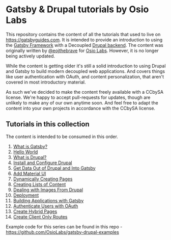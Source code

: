# Gatsby & Drupal tutorials by Osio Labs

This repository contains the content of all the tutorials that used to live on https://gatsbyguides.com. It is intended to provide an introduction to using the [Gatsby Framework](https://www.gatsbyjs.com/) with a Decoupled [Drupal backend](https://drupal.org). The content was originally written by [@eojthebrave](https://twitter.com/eojthebrave) for [Osio Labs](https://osiolabs.com). However, it is no longer being actively updated.

While the content is getting older it's still a solid introduction to using Drupal and Gatsby to build modern decoupled web applications. And covers things like user authentication with OAuth, and content personalization, that aren't covered in most introductory material.

As such we've decided to make the content freely available with a CCbySA license. We're happy to accept pull-requests for updates, though are unlikely to make any of our own anytime soon. And feel free to adapt the content into your own projects in accordance with the CCbySA license.

## Tutorials in this collection

The content is intended to be consumed in this order.

1. [What is Gatsby?](/content/gatsby/what-is-gatsby.md)
1. [Hello World](/content/gatsby/hello-world.md)
1. [What is Drupal?](/content/gatsby-and-drupal/what-is-drupal.md)
1. [Install and Configure Drupal](/content/gatsby-and-drupal/install-and-configure-drupal.md)
1. [Get Data Out of Drupal and Into Gatsby](/content/gatsby-and-drupal/get-data-out-of-drupal-and-into-gatsby.md)
1. [Add Material UI](/content/gatsby-and-drupal/add-material-ui.md)
1. [Dynamically Creating Pages](/content/gatsby-and-drupal/dynamically-creating-pages.md)
1. [Creating Lists of Content](/content/gatsby-and-drupal/creating-lists-of-content.md)
1. [Dealing with Images From Drupal](/content/gatsby-and-drupal/dealing-with-images-from-drupal.md)
1. [Deployment](/content/gatsby-and-drupal/deployment.md)
1. [Building Applications with Gatsby](/content/gatsby/building-applications-with-gatsby.md)
1. [Authenticate Users with OAuth](/content/gatsby-and-drupal/authenticate-users-with-oauth.md)
1. [Create Hybrid Pages](/content/gatsby-and-drupal/create-hybrid-pages.md)
1. [Create Client Only Routes](/content/gatsby-and-drupal/create-client-only-routes.md)

Example code for this series can be found in this repo - https://github.com/OsioLabs/gatsby-drupal-examples
